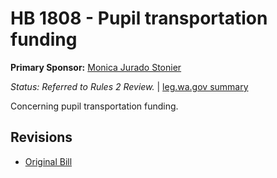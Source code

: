 # HB 1808 - Pupil transportation funding
**Primary Sponsor:** [Monica Jurado Stonier](/person/leg/monica.stonier.md)

*Status: Referred to Rules 2 Review.* | [leg.wa.gov summary](https://app.leg.wa.gov/billsummary?BillNumber=1808&Year=2021)

Concerning pupil transportation funding.

## Revisions
* [Original Bill](1/)